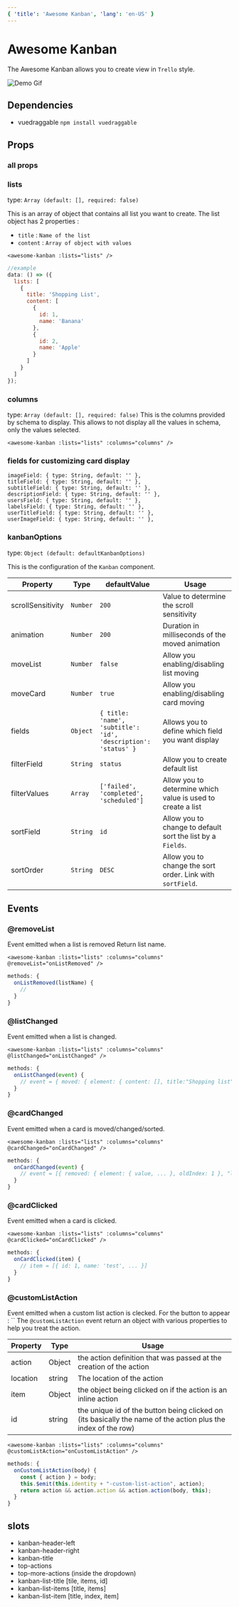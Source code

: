 ```yaml
---
{ 'title': 'Awesome Kanban', 'lang': 'en-US' }
---
```


# Awesome Kanban

The Awesome Kanban allows you to create view in `Trello` style.

![Demo Gif](./awesomekanban-demo.gif)

## Dependencies

- vuedraggable `npm install vuedraggable`

## Props

### all props

<ClientOnly>
<ComponentDoc component="AwesomeKanban" />
</ClientOnly>

### lists

type: `Array (default: [], required: false)`

This is an array of object that contains all list you want to create.
The list object has 2 properties :

- `title` : `Name of the list`
- `content` : `Array of object with values`

```vue
<awesome-kanban :lists="lists" />
```

```js
//example
data: () => ({
  lists: [
    {
      title: 'Shopping List',
      content: [
        {
          id: 1,
          name: 'Banana'
        },
        {
          id: 2,
          name: 'Apple'
        }
      ]
    }
  ]
});
```

### columns

type: `Array (default: [], required: false)`
This is the columns provided by schema to display.
This allows to not display all the values in schema, only the values selected.

```vue
<awesome-kanban :lists="lists" :columns="columns" />
```

### fields for customizing card display

```
imageField: { type: String, default: '' },
titleField: { type: String, default: '' },
subtitleField: { type: String, default: '' },
descriptionField: { type: String, default: '' },
usersField: { type: String, default: '' },
labelsField: { type: String, default: '' },
userTitleField: { type: String, default: '' },
userImageField: { type: String, default: '' },
```

### kanbanOptions

type: `Object (default: defaultKanbanOptions)`

This is the configuration of the `Kanban` component.

| Property          | Type     | defaultValue                                                   | Usage                                                       |
| ----------------- | -------- | -------------------------------------------------------------- | ----------------------------------------------------------- |
| scrollSensitivity | `Number` | `200`                                                          | Value to determine the scroll sensitivity                   |
| animation         | `Number` | `200`                                                          | Duration in milliseconds of the moved animation             |
| moveList          | `Number` | `false`                                                        | Allow you enabling/disabling list moving                    |
| moveCard          | `Number` | `true`                                                         | Allow you enabling/disabling card moving                    |
| fields            | `Object` | `{ title: 'name', 'subtitle': 'id', 'description': 'status' }` | Allows you to define which field you want display           |
| filterField       | `String` | `status`                                                       | Allow you to create default list                            |
| filterValues      | `Array`  | `['failed', 'completed', 'scheduled']`                         | Allow you to determine which value is used to create a list |
| sortField         | `String` | `id`                                                           | Allow you to change to default sort the list by a `Fields`. |
| sortOrder         | `String` | `DESC`                                                         | Allow you to change the sort order. Link with `sortField`.  |

## Events

### @removeList

Event emitted when a list is removed
Return list name.

```vue
<awesome-kanban :lists="lists" :columns="columns" @removeList="onListRemoved" />
```

```js
methods: {
  onListRemoved(listName) {
    //
  }
}
```

### @listChanged

Event emitted when a list is changed.

```vue
<awesome-kanban :lists="lists" :columns="columns" @listChanged="onListChanged" />
```

```js
methods: {
  onListChanged(event) {
    // event = { moved: { element: { content: [], title:"Shopping list" }, newIndex: 3, oldIndex: 2} }
  }
}
```

### @cardChanged

Event emitted when a card is moved/changed/sorted.

```vue
<awesome-kanban :lists="lists" :columns="columns" @cardChanged="onCardChanged" />
```

```js
methods: {
  onCardChanged(event) {
    // event = [{ removed: { element: { value, ... }, oldIndex: 1 }, "list_name"]
  }
}
```

### @cardClicked

Event emitted when a card is clicked.

```vue
<awesome-kanban :lists="lists" :columns="columns" @cardClicked="onCardClicked" />
```

```js
methods: {
  onCardClicked(item) {
    // item = [{ id: 1, name: 'test', ... }]
  }
}
```

### @customListAction

Event emitted when a custom list action is clecked.
For the button to appear :
``
The `@customListAction` event return an object with various properties to help you treat the action.

| Property | Type   | Usage                                                                                                         |
| -------- | ------ | ------------------------------------------------------------------------------------------------------------- |
| action   | Object | the action definition that was passed at the creation of the action                                           |
| location | string | The location of the action                                                                                    |
| item     | Object | the object being clicked on if the action is an inline action                                                 |
| id       | string | the unique id of the button being clicked on (its basically the name of the action plus the index of the row) |

```vue
<awesome-kanban :lists="lists" :columns="columns" @customListAction="onCustomListAction" />
```

```js
methods: {
  onCustomListAction(body) {
    const { action } = body;
    this.$emit(this.identity + "-custom-list-action", action);
    return action && action.action && action.action(body, this);
  }
}
```

## slots

- kanban-header-left
- kanban-header-right
- kanban-title
- top-actions
- top-more-actions (inside the dropdown)
- kanban-list-title [tile, items, id]
- kanban-list-items [title, items]
- kanban-list-item [title, index, item]

